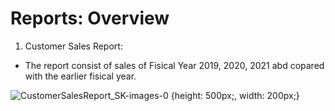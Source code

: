 # Reports: Overview

1. Customer Sales Report:
  - The report consist of sales of Fisical Year 2019, 2020, 2021 abd copared with the earlier fisical year.
    
![CustomerSalesReport_SK-images-0](https://github.com/user-attachments/assets/d1b1bfd1-a3c1-4cc4-a6d8-aca3e4b89b27) {height: 500px;, width: 200px;}
